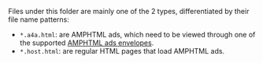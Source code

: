 Files under this folder are mainly one of the 2 types, differentiated
by their file name patterns:

-   `*.a4a.html`: are AMPHTML ads, which need to be viewed through
    one of the supported [AMPHTML ads envelopes](../../../../contributing/TESTING.md#a4a-envelope-a4a-a4a-3p).
-   `*.host.html`: are regular HTML pages that load AMPHTML ads.
